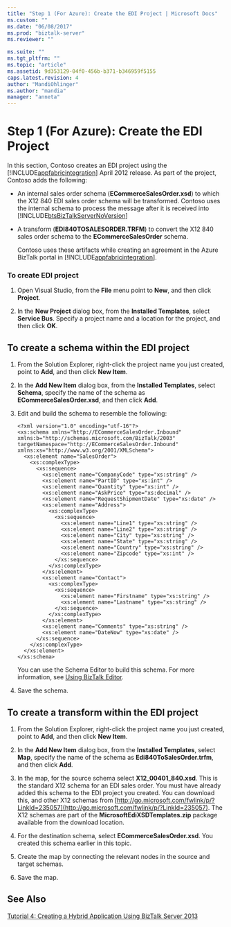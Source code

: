 ```yaml
---
title: "Step 1 (For Azure): Create the EDI Project | Microsoft Docs"
ms.custom: ""
ms.date: "06/08/2017"
ms.prod: "biztalk-server"
ms.reviewer: ""

ms.suite: ""
ms.tgt_pltfrm: ""
ms.topic: "article"
ms.assetid: 9d353129-04f0-456b-b371-b346959f5155
caps.latest.revision: 4
author: "MandiOhlinger"
ms.author: "mandia"
manager: "anneta"
---
```

# Step 1 (For Azure): Create the EDI Project
In this section, Contoso creates an EDI project using the [!INCLUDE[appfabricintegration](../includes/appfabricintegration-md.md)] April 2012 release. As part of the project, Contoso adds the following:  
  
- An internal sales order schema (**ECommerceSalesOrder.xsd**) to which the X12 840 EDI sales order schema will be transformed. Contoso uses the internal schema to process the message after it is received into [!INCLUDE[btsBizTalkServerNoVersion](../includes/btsbiztalkservernoversion-md.md)]  
  
- A transform (**EDI840TOSALESORDER.TRFM**) to convert the X12 840 sales order schema to the **ECommerceSalesOrder** schema.  
  
  Contoso uses these artifacts while creating an agreement in the Azure BizTalk portal in [!INCLUDE[appfabricintegration](../includes/appfabricintegration-md.md)].  
  
### To create EDI project  
  
1.  Open Visual Studio, from the **File** menu point to **New**, and then click **Project**.  
  
2.  In the **New Project** dialog box, from the **Installed Templates**, select **Service Bus**. Specify a project name and a location for the project, and then click **OK**.  
  
##  <a name="BKMK_CreateSchema"></a> To create a schema within the EDI project  
  
1.  From the Solution Explorer, right-click the project name you just created, point to **Add**, and then click **New Item**.  
  
2.  In the **Add New Item** dialog box, from the **Installed Templates**, select **Schema**, specify the name of the schema as **ECommerceSalesOrder.xsd**, and then click **Add**.  
  
3.  Edit and build the schema to resemble the following:  
  
    ```  
    <?xml version="1.0" encoding="utf-16"?>  
    <xs:schema xmlns="http://ECommerceSalesOrder.Inbound" xmlns:b="http://schemas.microsoft.com/BizTalk/2003" targetNamespace="http://ECommerceSalesOrder.Inbound" xmlns:xs="http://www.w3.org/2001/XMLSchema">  
      <xs:element name="SalesOrder">  
        <xs:complexType>  
          <xs:sequence>  
            <xs:element name="CompanyCode" type="xs:string" />  
            <xs:element name="PartID" type="xs:int" />  
            <xs:element name="Quantity" type="xs:int" />  
            <xs:element name="AskPrice" type="xs:decimal" />  
            <xs:element name="RequestShipmentDate" type="xs:date" />  
            <xs:element name="Address">  
              <xs:complexType>  
                <xs:sequence>  
                  <xs:element name="Line1" type="xs:string" />  
                  <xs:element name="Line2" type="xs:string" />  
                  <xs:element name="City" type="xs:string" />  
                  <xs:element name="State" type="xs:string" />  
                  <xs:element name="Country" type="xs:string" />  
                  <xs:element name="Zipcode" type="xs:int" />  
                </xs:sequence>  
              </xs:complexType>  
            </xs:element>  
            <xs:element name="Contact">  
              <xs:complexType>  
                <xs:sequence>  
                  <xs:element name="Firstname" type="xs:string" />  
                  <xs:element name="Lastname" type="xs:string" />  
                </xs:sequence>  
              </xs:complexType>  
            </xs:element>  
            <xs:element name="Comments" type="xs:string" />  
            <xs:element name="DateNow" type="xs:date" />  
          </xs:sequence>  
        </xs:complexType>  
      </xs:element>  
    </xs:schema>  
    ```  
  
     You can use the Schema Editor to build this schema. For more information, see [Using BizTalk Editor](../core/using-biztalk-editor.md).  
  
4.  Save the schema.  
  
##  <a name="BKMK_CreateTrfm"></a> To create a transform within the EDI project  
  
1.  From the Solution Explorer, right-click the project name you just created, point to **Add**, and then click **New Item**.  
  
2.  In the **Add New Item** dialog box, from the **Installed Templates**, select **Map**, specify the name of the schema as **Edi840ToSalesOrder.trfm**, and then click **Add**.  
  
3.  In the map, for the source schema select **X12_00401_840.xsd**. This is the standard X12 schema for an EDI sales order. You must have already added this schema to the EDI project you created. You can download this, and other X12 schemas from [http://go.microsoft.com/fwlink/p/?LinkId=235057](http://go.microsoft.com/fwlink/p/?LinkId=235057). The X12 schemas are part of the **MicrosoftEdiXSDTemplates.zip** package available from the download location.  
  
4.  For the destination schema, select **ECommerceSalesOrder.xsd**. You created this schema earlier in this topic.  
  
5.  Create the map by connecting the relevant nodes in the source and target schemas.  
  
6.  Save the map.  
  
## See Also  
 [Tutorial 4: Creating a Hybrid Application Using BizTalk Server 2013](../core/tutorial-4-creating-a-hybrid-application-using-biztalk-server-2013.md)
